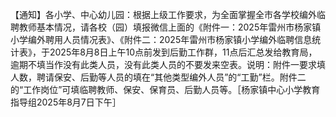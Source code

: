 <p>【通知】各小学、中心幼儿园：根据上级工作要求，为全面掌握全市各学校编外临聘教师基本情况，请各校（园）填报微信上面的《附件一：2025年雷州市杨家镇小学编外聘用人员情况表》、《附件二：2025年雷州市杨家镇小学编外临聘信息统计表》，于2025年8月8日上午10点前发到后勤工作群，11点后汇总发给教育局，逾期不填当作没有此类人员，没有此类人员的不要发来空表。说明：附件一要求填人数，聘请保安、后勤等人员的填在“其他类型编外人员”的“工勤”栏。附件二的“工作岗位”可填临聘教师、保安、保育员、后勤人员等。［杨家镇中心小学教育指导组2025年8月7日下午］</p>